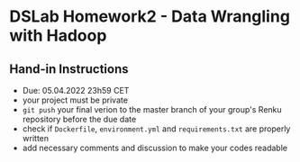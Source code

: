 # DSLab Homework2 - Data Wrangling with Hadoop

## Hand-in Instructions

- Due: 05.04.2022 23h59 CET
- your project must be private
- `git push` your final verion to the master branch of your group's Renku repository before the due date
- check if `Dockerfile`, `environment.yml` and `requirements.txt` are properly written
- add necessary comments and discussion to make your codes readable
